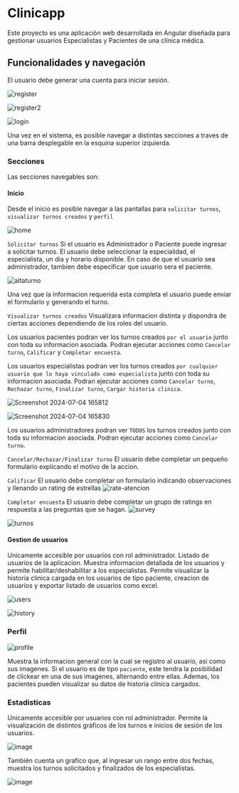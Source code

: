 # Clinicapp

Este proyecto es una aplicación web desarrollada en Angular diseñada para gestionar usuarios Especialistas y Pacientes de una clínica médica.

## Funcionalidades y navegación

El usuario debe generar una cuenta para iniciar sesión.

![register](https://github.com/julianschmidt1/clinicapp-js/assets/47337611/61e5dc32-a6a2-41cc-94b1-ed82bb0bc75d)

![register2](https://github.com/julianschmidt1/clinicapp-js/assets/47337611/82a6e241-4334-469f-8ed1-087da1066921)

![login](https://github.com/julianschmidt1/clinicapp-js/assets/47337611/98d4b16c-0803-46bd-97c7-ad4ce1e73384)

Una vez en el sistema, es posible navegar a distintas secciones a traves de una barra desplegable en la esquina superior izquierda.

### Secciones

Las secciones navegables son:

#### Inicio

Desde el inicio es posible navegar a las pantallas para `solicitar turnos`, `visualizar turnos creados` y `perfil`

![home](https://github.com/julianschmidt1/clinicapp-js/assets/47337611/ea886342-b278-427a-9fb7-75663f77c1f8)

`Solicitar turnos`
Si el usuario es Administrador o Paciente puede ingresar a solicitar turnos.
El usuario debe seleccionar la especialidad, el especialista, un dia y horario disponible.
En caso de que el usuario sea administrador, tambien debe especificar que usuario sera el paciente.

![altaturno](https://github.com/julianschmidt1/clinicapp-js/assets/47337611/f1f7d317-f767-43f1-b655-c9cbe8d4c2d7)

Una vez que la informacion requerida esta completa el usuario puede enviar el formulario y generando el turno.

`Visualizar turnos creados`
Visualizara informacion distinta y dispondra de ciertas acciones dependiendo de los roles del usuario.

Los usuarios pacientes podran ver los turnos creados `por el usuario` junto con toda su informacion asociada.
Podran ejecutar acciones como `Cancelar turno`, `Calificar` y `Completar encuesta`.

Los usuarios especialistas podran ver los turnos creados `por cualquier usuario que lo haya vinculado como especialista` junto con toda su informacion asociada.
Podran ejecutar acciones como `Cancelar turno`, `Rechazar turno`, `Finalizar turno`, `Cargar historia clinica`.

![Screenshot 2024-07-04 165812](https://github.com/julianschmidt1/clinicapp-js/assets/47337611/b8bb7fd3-56b2-4dea-b789-e324bcd81ea3)

![Screenshot 2024-07-04 165830](https://github.com/julianschmidt1/clinicapp-js/assets/47337611/5074652c-6af2-4327-9490-b082a0e32bf9)

Los usuarios administradores podran ver `TODOS` los turnos creados junto con toda su informacion asociada.
Podran ejecutar acciones como `Cancelar turno`.

`Cancelar/Rechazar/Finalizar turno`
El usuario debe completar un pequeño formulario explicando el motivo de la accion.

`Calificar`
El usuario debe completar un formulario indicando observaciones y llenando un rating de estrellas
![rate-atencion](https://github.com/julianschmidt1/clinicapp-js/assets/47337611/63e63baf-77e7-4a00-be72-374aaff2f443)

`Completar encuesta`
El usuario debe completar un grupo de ratings en respuesta a las preguntas que se hagan.
![survey](https://github.com/julianschmidt1/clinicapp-js/assets/47337611/24af6c0e-5cb8-4e68-8e6a-1b9a7f273c15)

![turnos](https://github.com/julianschmidt1/clinicapp-js/assets/47337611/c6ae02b1-678e-4022-bf02-89154f76c64f)

#### Gestion de usuarios

Unicamente accesible por usuarios con rol administrador.
Listado de usuarios de la aplicacion. Muestra informacion detallada de los usuarios y permite habilitar/deshabilitar a los especialistas.
Permite visualizar la historia clinica cargada en los usuarios de tipo paciente, creacion de usuarios y exportar listado de usuarios como excel.

 ![users](https://github.com/julianschmidt1/clinicapp-js/assets/47337611/fdb33b2f-04ab-4809-8e4a-136fd0ffd32e)

![history](https://github.com/julianschmidt1/clinicapp-js/assets/47337611/187461c3-b6f4-4446-a05d-a5b68e6f9e67)


### Perfil

![profile](https://github.com/julianschmidt1/clinicapp-js/assets/47337611/35d687f2-54b8-442a-8867-49e2c65db634)

Muestra la informacion general con la cual se registro al usuario, asi como sus imagenes.
Si el usuario es de tipo `paciente`, este tendra la posibilidad de clickear en una de sus imagenes, alternando entre ellas.
Ademas, los pacientes pueden visualizar su datos de historia clinica cargados.

### Estadisticas

Unicamente accesible por usuarios con rol administrador.
Permite la visualización de distintos gráficos de los turnos e inicios de sesión de los usuarios.

![image](https://github.com/julianschmidt1/clinicapp-js/assets/47337611/134c78c6-d4bd-4af3-bf65-5142be127667)

También cuenta un grafico que, al ingresar un rango entre dos fechas, muestra los turnos solicitados y finalizados de los especialistas.

![image](https://github.com/julianschmidt1/clinicapp-js/assets/47337611/c7345e58-c341-46b0-b5d6-be2e3d162f03)


